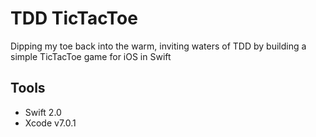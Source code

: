 # TDD TicTacToe

Dipping my toe back into the warm, inviting waters of TDD by building a simple TicTacToe game for iOS in Swift

## Tools

* Swift 2.0
* Xcode v7.0.1
